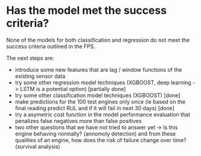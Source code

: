 # Has the model met the success criteria?

None of the models for both classification and regression do not meet the success criteria outlined in the FPS.

The next steps are:
 - introduce some new features that are lag / window functions of the existing sensor data
 - try some other regression model techniques (XGBOOST, deep learning -> LSTM is a potential option) [partially done]
 - try some other classification model techniques (XGBOOST) [done]
 - make predictions for the 100 test engines only once (ie based on the final reading predict RUL and if it will fail in next 30 days) [done]
 - try a asymetric cost function in the model performance evaluation that penalizes false negatives more than false positives
 - two other questions that we have not tried to answer yet -> Is this engine behaving normally? (annomoly detection) and from these qualities of an engine, how does the risk of failure change over time? (survival analysis)
 